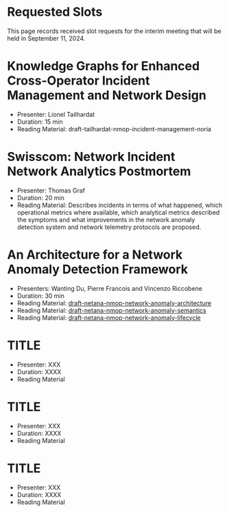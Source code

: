 # Requested Slots

This page records received slot requests for the interim meeting that will be held in September 11, 2024.


# Knowledge Graphs for Enhanced Cross-Operator Incident Management and Network Design

* Presenter: Lionel Tailhardat
* Duration: 15 min
* Reading Material: draft-tailhardat-nmop-incident-management-noria

# Swisscom: Network Incident Network Analytics Postmortem

* Presenter: Thomas Graf
* Duration: 20 min
* Reading Material: Describes incidents in terms of what happened, which operational metrics where available, which analytical metrics described the symptoms and what improvements in the network anomaly detection system and network telemetry protocols are proposed.

# An Architecture for a Network Anomaly Detection Framework

 * Presenters: Wanting Du, Pierre Francois and Vincenzo Riccobene
 * Duration: 30 min
 * Reading Material: [draft-netana-nmop-network-anomaly-architecture](https://datatracker.ietf.org/doc/draft-netana-nmop-network-anomaly-architecture/)
 * Reading Material: [draft-netana-nmop-network-anomaly-semantics](https://datatracker.ietf.org/doc/draft-netana-nmop-network-anomaly-semantics/)
 * Reading Material: [draft-netana-nmop-network-anomaly-lifecycle](https://datatracker.ietf.org/doc/draft-netana-nmop-network-anomaly-lifecycle/)

# TITLE

* Presenter: XXX
* Duration: XXXX
* Reading Material

# TITLE

* Presenter: XXX
* Duration: XXXX
* Reading Material

# TITLE

* Presenter: XXX
* Duration: XXXX
* Reading Material
